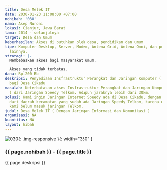 ```yaml
---
title: Desa Melek IT
date: 2030-01-23 11:08:00 +07:00
nohibah: '030'
nama: Asep Nuroni
lokasi: Cianjur, Jawa Barat
lama: 2014 - selanjutnya
target: Desa dan Umum
keberhasilan: Akses di butuhkan oleh desa, pendidikan dan umum
tipe: Komputer Desktop, Server, Modem, Antena Grid, Antena Omni, dan pendukung jaringan
  lainnya.
strategi: |-
  Membebaskan akses bagi masyarakat umum.

  Akses yang tidak terbatas.
dana: Rp.200 Rb
deskripsi: Penyediaan Insfrastruktur Perangkat dan Jaringan Komputer ( Internet )
  bagi Desa Cikadu
masalah: Keterbatasan akses Insfrastruktur Perangkat dan Jaringan Komputer ( Internet
  ) dari Jaringan Speedy Telkom. Adapun jaraknya lebih dari 30km.
solusi: Kami ingin Jaringan Internet Speedy ada di Desa Cikadu, dengan menggambil
  dari daerah kecamatan yang sudah ada Jaringan Speedy Telkom, karena di kecamatan
  kami belum masuk jaringan Telkom.
judul: Desa Melek IT ( Dengan Jaringan Informasi dan Komunikasi )
organisasi: NA
kuantitas: NA
layout: hibah
---
```


![030](/static/img/hibahcms/030.png){: .img-responsive }{: width="350" }

### {{ page.nohibah }} - {{ page.title }}

{{ page.deskripsi }}
